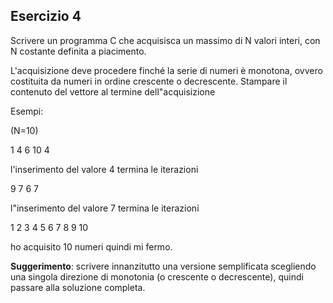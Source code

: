 ## Esercizio 4
Scrivere un programma C che acquisisca un massimo di N valori interi, con N
costante definita a piacimento.

L'acquisizione deve procedere finché la serie di numeri è monotona, ovvero costituita da numeri in ordine crescente o decrescente. Stampare il contenuto del vettore al termine dell"acquisizione

Esempi:

(N=10)

1 4 6 10 4

l'inserimento del valore 4 termina le iterazioni

9 7 6 7

l"inserimento del valore 7 termina le iterazioni

1 2 3 4 5 6 7 8 9 10

ho acquisito 10 numeri quindi mi fermo.

**Suggerimento**: scrivere innanzitutto una versione semplificata scegliendo una singola direzione di monotonia (o crescente o decrescente), quindi passare alla soluzione completa.